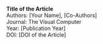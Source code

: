 **Title of the Article**  
Authors: [Your Name], [Co-Authors]  
Journal: The Visual Computer  
Year: [Publication Year]  
DOI: [DOI of the Article]
